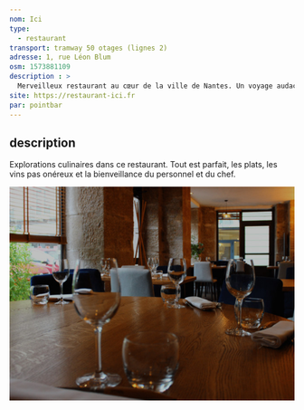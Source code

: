 ```yaml
---
nom: Ici
type: 
  - restaurant
transport: tramway 50 otages (lignes 2)
adresse: 1, rue Léon Blum
osm: 1573881109
description : >
  Merveilleux restaurant au cœur de la ville de Nantes. Un voyage audacieux et savoureux. 
site: https://restaurant-ici.fr
par: pointbar
---
```


## description

Explorations culinaires dans ce restaurant. Tout est parfait, les plats, les vins pas onéreux et la bienveillance du personnel et du chef.

![ici](./media/ici.jpg)
